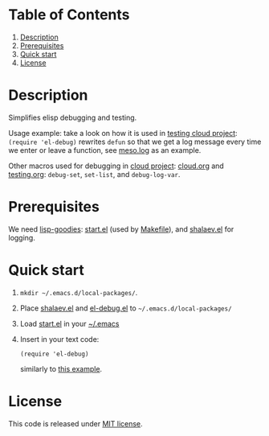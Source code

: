 
# Table of Contents

1.  [Description](#orge86e4e8)
2.  [Prerequisites](#org46e7140)
3.  [Quick start](#org2157bc9)
4.  [License](#org2128d66)


<a id="orge86e4e8"></a>

# Description

Simplifies elisp debugging and testing.

Usage example: take a look on how it is used in [testing cloud project](https://github.com/chalaev/cloud/blob/master/testing.org):
`(require 'el-debug)` rewrites `defun` so that we get a log message every time we enter or leave a function,
see [meso.log](https://github.com/chalaev/cloud/blob/master/tests/meso.log) as an example.

Other macros used for debugging in [cloud project](https://github.com/chalaev/cloud): [cloud.org](https://github.com/chalaev/cloud/blob/master/cloud.org) and [testing.org](https://github.com/chalaev/cloud/blob/master/testing.org):
`debug-set`, `set-list`, and `debug-log-var`.


<a id="org46e7140"></a>

# Prerequisites

We need [lisp-goodies](https://github.com/chalaev/lisp-goodies): [start.el](https://github.com/chalaev/lisp-goodies/blob/master/packaged/start.el) (used by [Makefile](Makefile)), and [shalaev.el](https://github.com/chalaev/lisp-goodies/blob/master/packaged/shalaev.el) for logging.


<a id="org2157bc9"></a>

# Quick start

1.  `mkdir ~/.emacs.d/local-packages/`.
2.  Place [shalaev.el](https://github.com/chalaev/lisp-goodies/blob/master/packaged/shalaev.el) and [el-debug.el](packaged/el-debug.el) to `~/.emacs.d/local-packages/`
3.  Load [start.el](https://github.com/chalaev/lisp-goodies/blob/master/packaged/start.el) in your [~/.emacs](https://github.com/chalaev/lisp-goodies/blob/master/generated/dot.emacs)
4.  Insert in your text code:
    
        (require 'el-debug)
    
    similarly to [this example](https://github.com/chalaev/cloud/blob/master/testing.org).


<a id="org2128d66"></a>

# License

This code is released under [MIT license](https://mit-license.org/).


